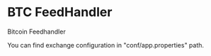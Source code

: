 # BTC FeedHandler
Bitcoin Feedhandler

You can find exchange configuration in "conf/app.properties" path.
